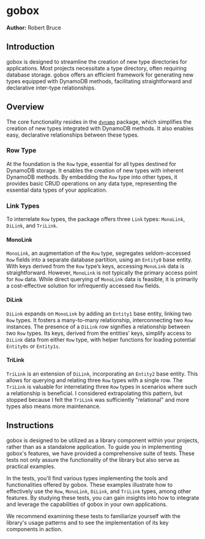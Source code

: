 # gobox
**Author:** Robert Bruce

## Introduction

gobox is designed to streamline the creation of new type directories for applications. Most projects necessitate a type directory, often requiring database storage. gobox offers an efficient framework for generating new types equipped with DynamoDB methods, facilitating straightforward and declarative inter-type relationships. 

## Overview

The core functionality resides in the [`dynamo`](./dynamo/README.md) package, which simplifies the creation of new types integrated with DynamoDB methods. It also enables easy, declarative relationships between these types.

### Row Type

At the foundation is the `Row` type, essential for all types destined for DynamoDB storage. It enables the creation of new types with inherent DynamoDB methods. By embedding the `Row` type into other types, it provides basic CRUD operations on any data type, representing the essential data types of your application.

### Link Types

To interrelate `Row` types, the package offers three `Link` types: `MonoLink`, `DiLink`, and `TriLink`.

#### MonoLink 

`MonoLink`, an augmentation of the `Row` type, segregates seldom-accessed `Row` fields into a separate database partition, using an `Entity0` base entity. With keys derived from the `Row` type’s keys, accessing `MonoLink` data is straightforward. However, `MonoLink` is not typically the primary access point for `Row` data. While direct querying of `MonoLink` data is feasible, it is primarily a cost-effective solution for infrequently accessed `Row` fields.

#### DiLink

`DiLink` expands on `MonoLink` by adding an `Entity1` base entity, linking two `Row` types. It fosters a many-to-many relationship, interconnecting two `Row` instances. The presence of a `DiLink` row signifies a relationship between two `Row` types. Its keys, derived from the entities’ keys, simplify access to `DiLink` data from either `Row` type, with helper functions for loading potential `Entity0s` or `Entity1s`. 

#### TriLink

`TriLink` is an extension of `DiLink`, incorporating an `Entity2` base entity. This allows for querying and relating three `Row` types with a single row. The `TriLink` is valuable for interrelating three `Row` types in scenarios where such a relationship is beneficial. I considered extrapolating this pattern, but stopped because I felt the `TriLink` was sufficiently "relational" and more types also means more maintenance. 

## Instructions 

gobox is designed to be utilized as a library component within your projects, rather than as a standalone application. To guide you in implementing gobox's features, we have provided a comprehensive suite of tests. These tests not only assure the functionality of the library but also serve as practical examples. 

In the tests, you'll find various types implementing the tools and functionalities offered by gobox. These examples illustrate how to effectively use the `Row`, `MonoLink`, `DiLink`, and `TriLink` types, among other features. By studying these tests, you can gain insights into how to integrate and leverage the capabilities of gobox in your own applications.

We recommend examining these tests to familiarize yourself with the library's usage patterns and to see the implementation of its key components in action.

